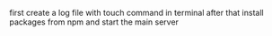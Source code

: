first create a log file with touch command in terminal after that install packages from npm and start the main server 
